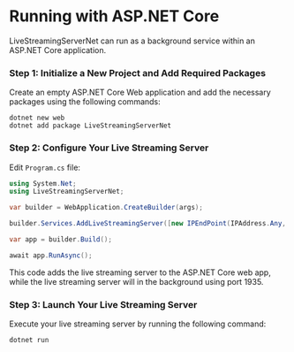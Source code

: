 # Running with ASP.NET Core

LiveStreamingServerNet can run as a background service within an ASP.NET Core application.

### Step 1: Initialize a New Project and Add Required Packages

Create an empty ASP.NET Core Web application and add the necessary packages using the following commands:

```
dotnet new web
dotnet add package LiveStreamingServerNet
```

### Step 2: Configure Your Live Streaming Server

Edit `Program.cs` file:

```cs linenums="1"
using System.Net;
using LiveStreamingServerNet;

var builder = WebApplication.CreateBuilder(args);

builder.Services.AddLiveStreamingServer([new IPEndPoint(IPAddress.Any, 1935)]);

var app = builder.Build();

await app.RunAsync();
```

This code adds the live streaming server to the ASP.NET Core web app, while the live streaming server will in the background using port 1935.

### Step 3: Launch Your Live Streaming Server

Execute your live streaming server by running the following command:

```
dotnet run
```
